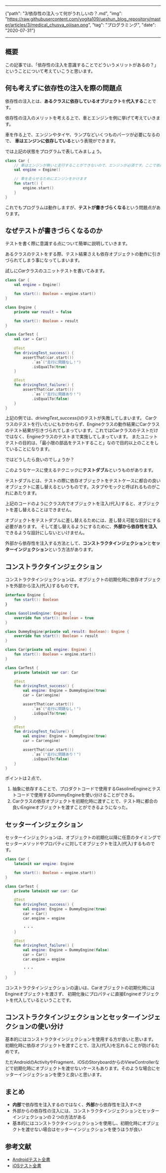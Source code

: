 *****
{"path": "3/依存性の注入って何がうれしいの？.md", "img": "https://raw.githubusercontent.com/yogita109/ueshun_blog_repository/master/articles/3/medical_chusya_ojiisan.png", "tag": "プログラミング", "date": "2020-07-31"}
*****

## 概要

この記事では、「依存性の注入を意識することでどういうメリットがあるの？」ということについて考えていこうと思います。

## 何も考えずに依存性の注入を際の問題点

依存性の注入とは、<b>あるクラスに依存しているオブジェクト</b>を<b>代入する</b>ことです。

依存性の注入のメリットを考える上で、車とエンジンを例に挙げて考えていきます。

車を作る上で、エンジンやタイヤ、ランプなどいくつものパーツが必要になるので、
<b>車はエンジンに依存している</b>という表現ができます。

では上記の状態をプログラムで表してみましょう。

```Kotlin
class Car {
    // 車はエンジンが無いと走行することができないので、エンジンが必須です。ここで依存性を注入している。
    val engine = Engine()

    // 車を走らせるためにエンジンをかけます
    fun start() {
        engine.start()
    }
}
```

これでもプログラムは動作しますが、<b>テストが書きづらくなる</b>という問題点があります。

## なぜテストが書きづらくなるのか
テストを書く際に意識する点について簡単に説明していきます。

あるクラスのテストをする際、テスト結果さえも依存オブジェクトの動作に引きづられてしまう事になってしまいます。

試しに<i>Car</i>クラスのユニットテストを書いてみます。

```Kotlin
class Car {
    val engine = Engine()

    fun start(): Boolean = engine.start()
}

class Engine {
    private var result = false

    fun start(): Boolean = result
}

class CarTest {
    val car = Car()
  
    @Test
    fun drivingTest_success() {
        assertThat(car.start())
            .`as`("走行に問題なし！")
            .isEqualTo(true)
    }

    @Test
    fun drivingTest_failure() {
        assertThat(car.start())
            .`as`("走行に問題あり！")
            .isEqualTo(false)
    }
}
```

上記の例では、<i>drivingTest_success()</i>のテストが失敗してしまいます。
Carクラスのテストを行いたいにもかかわらず、Engineクラスの動作結果にCarクラスのテスト結果が引きづられてしまっています。これではCarクラスのテストだけではなく、Engineクラスのテストまで実施してしまっています。
またユニットテストの目的は、「最小限の部品をテストすること」なので目的以上のことをしていることになります。

ではどうしたら良いのでしょうか？

このようなケースに使えるテクニックに<b>テストダブル</b>というものがあります。

テストダブルとは、テストの際に依存オブジェクトをテストケースに都合の良いオブジェクトに差し替えるというものです。スタブやモックと呼ばれるものがこれにあたります。

上記のコードのようにクラス内でオブジェクトを注入(代入)すると、オブジェクトを差し替えることはできません。

オブジェクトをテストダブルに差し替えるためには、差し替え可能な設計にする必要があります。
そして差し替えるようにするために、<b>外部から依存性を注入</b>できるような設計にしないといけません。

外部から依存性を注入する方法として、<b>コンストラクタインジェクション</b>と<b>セッターインジェクション</b>という方法があります。

## コンストラクタインジェクション
コンストラクタインジェクションは、オブジェクトの初期化時に依存オブジェクトを外部から注入(代入)するものです。

```Kotlin
interface Engine {
    fun start(): Boolean
}

class GasolineEngine: Engine {
    override fun start(): Boolean = true
}

class DummyEngine(private val result: Boolean): Engine {
    override fun start(): Boolean = result
}

class Car(private val engine: Engine) {
    fun start(): Boolean = engine.start()
}

class CarTest {
    private lateinit var car: Car

    @Test
    fun drivingTest_success() {
        val engine: Engine = DummyEngine(true)
        car = Car(engine)

        assertThat(car.start())
            .`as`("走行に問題なし！")
            .isEqualTo(true)
    }

    @Test
    fun drivingTest_failure() {
        val engine: Engine = DummyEngine(true)
        car = Car(engine)

        assertThat(car.start())
            .`as`("走行に問題あり！")
            .isEqualTo(false)
    }
}
```

ポイントは２点で、
1. 抽象に依存することで、プロダクトコードで使用するGasolineEngineとテストコードで使用するDummyEngineを使い分けることができる。
2. Carクラスの依存オブジェクトを初期化時に渡すことで、テスト時に都合の良いEngineオブジェクトを渡すことができるようになった。

## セッターインジェクション
セッターインジェクションは、オブジェクトの初期化以降に任意のタイミングでセッターメソッドやプロパティに対してオブジェクトを注入(代入)するものです。

```Kotlin
class Car {
    lateinit var engine: Engine

    fun start(): Boolean = engine.start()
}

class CarTest {
    private lateinit var car: Car

    @Test
    fun drivingTest_success() {
        val engine: Engine = DummyEngine(true)
        car = Car()
        car.engine = engine

        ・・・
    }

    @Test
    fun drivingTest_failure() {
        val engine: Engine = DummyEngine(false)
        car = Car()
        car.engine = engine

        ・・・
    }
}
```

コンストラクタインジェクションの違いは、Carオブジェクトの初期化時にはEngineオブジェクトを渡さず、
初期化後にプロパティに直接Engineオブジェクトを代入しているということです。

## コンストラクタインジェクションとセッターインジェクションの使い分け
基本的にはコンストラクタインジェクションを使用する方が良いと思います。
初期化時に依存オブジェクトを渡すことで、注入(代入)を忘れることが防げるためです。

ただAndroidのActivityやFragment、iOSのStoryboardからのViewControllerなどで初期化時にオブジェクトを渡せないケースもあります。そのような場合にセッターインジェクションを使うと良いと思います。

## まとめ
- <b>内部</b>で依存性を注入するのではなく、<b>外部</b>から依存性を注入すべき
- 外部からの依存性の注入には、コンストラクタインジェクションとセッターインジェクションの２つの方法がある
- 基本的にはコンストラクタインジェクションを使用し、初期化時にオブジェクトを渡せない場合はセッターインジェクションを使うほうが良い

## 参考文献
- [Androidテスト全書](https://peaks.cc/books/android_testing)
- [iOSテスト全書](https://peaks.cc/books/iOS_testing)